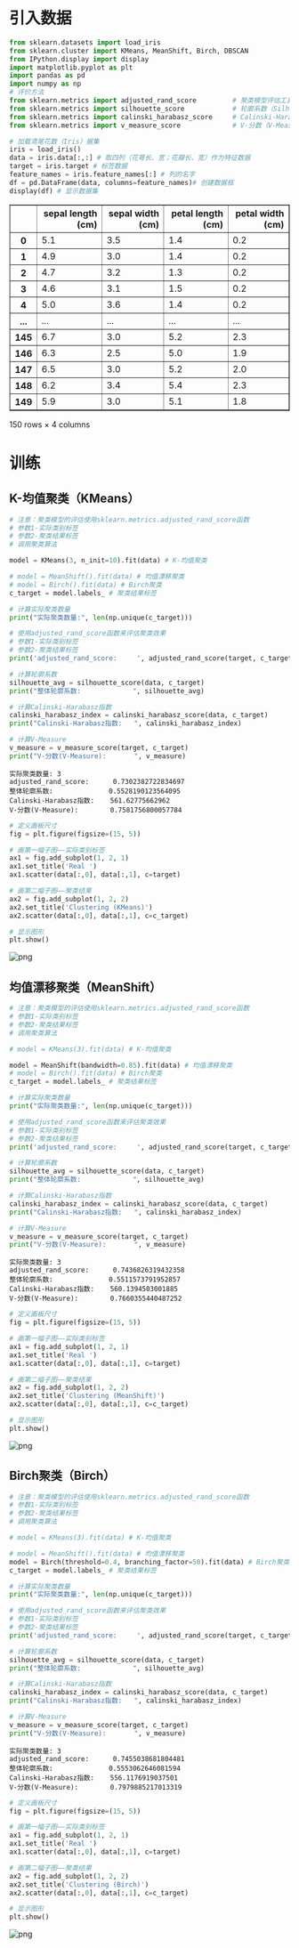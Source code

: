 # 引入数据


```python
from sklearn.datasets import load_iris
from sklearn.cluster import KMeans, MeanShift, Birch, DBSCAN
from IPython.display import display
import matplotlib.pyplot as plt
import pandas as pd
import numpy as np
# 评价方法
from sklearn.metrics import adjusted_rand_score         # 聚类模型评估工具
from sklearn.metrics import silhouette_score            # 轮廓系数（Silhouette Coefficient）
from sklearn.metrics import calinski_harabasz_score     # Calinski-Harabasz指数
from sklearn.metrics import v_measure_score             # V-分数（V-Measure）

# 加载鸢尾花数（Iris）据集
iris = load_iris() 
data = iris.data[:,:] # 取四列（花萼长、宽；花瓣长、宽）作为特征数据
target = iris.target # 标签数据
feature_names = iris.feature_names[:] # 列的名字
df = pd.DataFrame(data, columns=feature_names)# 创建数据框
display(df) # 显示数据集
```


<div>
<style scoped>
    .dataframe tbody tr th:only-of-type {
        vertical-align: middle;
    }

    .dataframe tbody tr th {
        vertical-align: top;
    }

    .dataframe thead th {
        text-align: right;
    }
</style>
<table border="1" class="dataframe">
  <thead>
    <tr style="text-align: right;">
      <th></th>
      <th>sepal length (cm)</th>
      <th>sepal width (cm)</th>
      <th>petal length (cm)</th>
      <th>petal width (cm)</th>
    </tr>
  </thead>
  <tbody>
    <tr>
      <th>0</th>
      <td>5.1</td>
      <td>3.5</td>
      <td>1.4</td>
      <td>0.2</td>
    </tr>
    <tr>
      <th>1</th>
      <td>4.9</td>
      <td>3.0</td>
      <td>1.4</td>
      <td>0.2</td>
    </tr>
    <tr>
      <th>2</th>
      <td>4.7</td>
      <td>3.2</td>
      <td>1.3</td>
      <td>0.2</td>
    </tr>
    <tr>
      <th>3</th>
      <td>4.6</td>
      <td>3.1</td>
      <td>1.5</td>
      <td>0.2</td>
    </tr>
    <tr>
      <th>4</th>
      <td>5.0</td>
      <td>3.6</td>
      <td>1.4</td>
      <td>0.2</td>
    </tr>
    <tr>
      <th>...</th>
      <td>...</td>
      <td>...</td>
      <td>...</td>
      <td>...</td>
    </tr>
    <tr>
      <th>145</th>
      <td>6.7</td>
      <td>3.0</td>
      <td>5.2</td>
      <td>2.3</td>
    </tr>
    <tr>
      <th>146</th>
      <td>6.3</td>
      <td>2.5</td>
      <td>5.0</td>
      <td>1.9</td>
    </tr>
    <tr>
      <th>147</th>
      <td>6.5</td>
      <td>3.0</td>
      <td>5.2</td>
      <td>2.0</td>
    </tr>
    <tr>
      <th>148</th>
      <td>6.2</td>
      <td>3.4</td>
      <td>5.4</td>
      <td>2.3</td>
    </tr>
    <tr>
      <th>149</th>
      <td>5.9</td>
      <td>3.0</td>
      <td>5.1</td>
      <td>1.8</td>
    </tr>
  </tbody>
</table>
<p>150 rows × 4 columns</p>
</div>


# 训练

## K-均值聚类（KMeans）


```python
# 注意：聚类模型的评估使用sklearn.metrics.adjusted_rand_score函数
# 参数1-实际类别标签
# 参数2-聚类结果标签
# 调用聚类算法

model = KMeans(3, n_init=10).fit(data) # K-均值聚类

# model = MeanShift().fit(data) # 均值漂移聚类
# model = Birch().fit(data) # Birch聚类
c_target = model.labels_ # 聚类结果标签

# 计算实际聚类数量
print("实际聚类数量:", len(np.unique(c_target)))

# 使用adjusted_rand_score函数来评估聚类效果
# 参数1-实际类别标签
# 参数2-聚类结果标签
print('adjusted_rand_score:     ', adjusted_rand_score(target, c_target))

# 计算轮廓系数
silhouette_avg = silhouette_score(data, c_target)
print("整体轮廓系数:             ", silhouette_avg)

# 计算Calinski-Harabasz指数
calinski_harabasz_index = calinski_harabasz_score(data, c_target)
print("Calinski-Harabasz指数:   ", calinski_harabasz_index)

# 计算V-Measure
v_measure = v_measure_score(target, c_target)
print("V-分数(V-Measure):       ", v_measure)
```

    实际聚类数量: 3
    adjusted_rand_score:      0.7302382722834697
    整体轮廓系数:              0.5528190123564095
    Calinski-Harabasz指数:    561.62775662962
    V-分数(V-Measure):        0.7581756800057784
    


```python
# 定义画板尺寸
fig = plt.figure(figsize=(15, 5))

# 画第一幅子图——实际类别标签
ax1 = fig.add_subplot(1, 2, 1)
ax1.set_title('Real ')
ax1.scatter(data[:,0], data[:,1], c=target)

# 画第二幅子图——聚类结果
ax2 = fig.add_subplot(1, 2, 2)
ax2.set_title('Clustering (KMeans)')
ax2.scatter(data[:,0], data[:,1], c=c_target)

# 显示图形
plt.show()
```


    
![png](3.Iris_files/3.Iris_5_0.png)
    


## 均值漂移聚类（MeanShift）


```python
# 注意：聚类模型的评估使用sklearn.metrics.adjusted_rand_score函数
# 参数1-实际类别标签
# 参数2-聚类结果标签
# 调用聚类算法

# model = KMeans(3).fit(data) # K-均值聚类

model = MeanShift(bandwidth=0.85).fit(data) # 均值漂移聚类
# model = Birch().fit(data) # Birch聚类
c_target = model.labels_ # 聚类结果标签

# 计算实际聚类数量
print("实际聚类数量:", len(np.unique(c_target)))

# 使用adjusted_rand_score函数来评估聚类效果
# 参数1-实际类别标签
# 参数2-聚类结果标签
print('adjusted_rand_score:     ', adjusted_rand_score(target, c_target))

# 计算轮廓系数
silhouette_avg = silhouette_score(data, c_target)
print("整体轮廓系数:             ", silhouette_avg)

# 计算Calinski-Harabasz指数
calinski_harabasz_index = calinski_harabasz_score(data, c_target)
print("Calinski-Harabasz指数:   ", calinski_harabasz_index)

# 计算V-Measure
v_measure = v_measure_score(target, c_target)
print("V-分数(V-Measure):       ", v_measure)
```

    实际聚类数量: 3
    adjusted_rand_score:      0.7436826319432358
    整体轮廓系数:              0.5511573791952857
    Calinski-Harabasz指数:    560.1394503001885
    V-分数(V-Measure):        0.7660355440487252
    


```python
# 定义画板尺寸
fig = plt.figure(figsize=(15, 5))

# 画第一幅子图——实际类别标签
ax1 = fig.add_subplot(1, 2, 1)
ax1.set_title('Real ')
ax1.scatter(data[:,0], data[:,1], c=target)

# 画第二幅子图——聚类结果
ax2 = fig.add_subplot(1, 2, 2)
ax2.set_title('Clustering (MeanShift)')
ax2.scatter(data[:,0], data[:,1], c=c_target)

# 显示图形
plt.show()
```


    
![png](3.Iris_files/3.Iris_8_0.png)
    


## Birch聚类（Birch）


```python
# 注意：聚类模型的评估使用sklearn.metrics.adjusted_rand_score函数
# 参数1-实际类别标签
# 参数2-聚类结果标签
# 调用聚类算法

# model = KMeans(3).fit(data) # K-均值聚类

# model = MeanShift().fit(data) # 均值漂移聚类
model = Birch(threshold=0.4, branching_factor=50).fit(data) # Birch聚类
c_target = model.labels_ # 聚类结果标签

# 计算实际聚类数量
print("实际聚类数量:", len(np.unique(c_target)))

# 使用adjusted_rand_score函数来评估聚类效果
# 参数1-实际类别标签
# 参数2-聚类结果标签
print('adjusted_rand_score:     ', adjusted_rand_score(target, c_target))

# 计算轮廓系数
silhouette_avg = silhouette_score(data, c_target)
print("整体轮廓系数:             ", silhouette_avg)

# 计算Calinski-Harabasz指数
calinski_harabasz_index = calinski_harabasz_score(data, c_target)
print("Calinski-Harabasz指数:   ", calinski_harabasz_index)

# 计算V-Measure
v_measure = v_measure_score(target, c_target)
print("V-分数(V-Measure):       ", v_measure)
```

    实际聚类数量: 3
    adjusted_rand_score:      0.7455038681804481
    整体轮廓系数:              0.5553062646081594
    Calinski-Harabasz指数:    556.1176919037501
    V-分数(V-Measure):        0.7979885217013319
    


```python
# 定义画板尺寸
fig = plt.figure(figsize=(15, 5))

# 画第一幅子图——实际类别标签
ax1 = fig.add_subplot(1, 2, 1)
ax1.set_title('Real ')
ax1.scatter(data[:,0], data[:,1], c=target)

# 画第二幅子图——聚类结果
ax2 = fig.add_subplot(1, 2, 2)
ax2.set_title('Clustering (Birch)')
ax2.scatter(data[:,0], data[:,1], c=c_target)

# 显示图形
plt.show()
```


    
![png](3.Iris_files/3.Iris_11_0.png)
    

